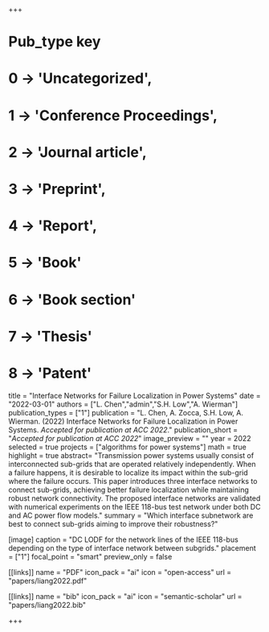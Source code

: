 +++
# Pub_type key
# 0 -> 'Uncategorized',
# 1 -> 'Conference Proceedings',
# 2 -> 'Journal article',
# 3 -> 'Preprint',
# 4 -> 'Report',
# 5 -> 'Book'
# 6 -> 'Book section'
# 7 -> 'Thesis'
# 8 -> 'Patent'

title = "Interface Networks for Failure Localization in Power Systems"
date = "2022-03-01"
authors = ["L. Chen","admin","S.H. Low","A. Wierman"]
publication_types = ["1"]
publication =  "L. Chen, A. Zocca, S.H. Low, A. Wierman. (2022) Interface Networks for Failure Localization in Power Systems. _Accepted for publication at ACC 2022_."
publication_short = "_Accepted for publication at ACC 2022_"
image_preview = ""
year = 2022
selected = true
projects = ["algorithms for power systems"]
math = true
highlight = true
abstract= "Transmission power systems usually consist of interconnected sub-grids that are operated relatively independently. When a failure happens, it is desirable to localize its impact within the sub-grid where the failure occurs. This paper introduces three interface networks to connect sub-grids, achieving better failure localization  while maintaining robust network connectivity. The proposed interface networks are validated with numerical experiments on the IEEE 118-bus test network under both DC and AC power flow models."
summary = "Which interface subnetwork are best to connect sub-grids aiming to improve their robustness?"

[image]
  caption = "DC LODF for the network lines of the IEEE 118-bus depending on the type of interface network between subgrids."
  placement = ["1"]
  focal_point = "smart"
  preview_only = false

[[links]]
  name = "PDF"
  icon_pack = "ai"
  icon = "open-access"
  url = "papers/liang2022.pdf"

[[links]]
  name = "bib"
  icon_pack = "ai"
  icon = "semantic-scholar"
  url = "papers/liang2022.bib"

+++
